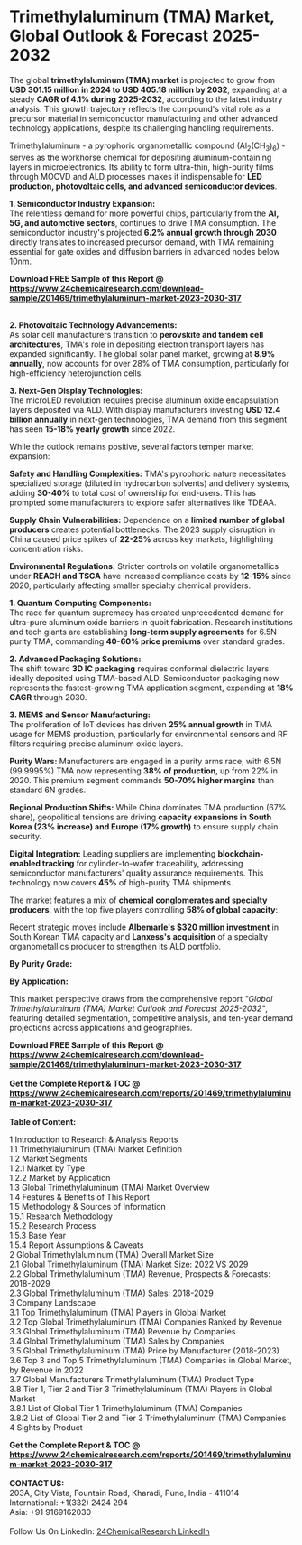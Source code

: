 <h1>Trimethylaluminum (TMA) Market, Global Outlook &amp; Forecast 2025-2032</h1><p>The global <strong>trimethylaluminum (TMA) market</strong> is projected to grow from <strong>USD 301.15 million in 2024 to USD 405.18 million by 2032</strong>, expanding at a steady <strong>CAGR of 4.1% during 2025-2032</strong>, according to the latest industry analysis. This growth trajectory reflects the compound's vital role as a precursor material in semiconductor manufacturing and other advanced technology applications, despite its challenging handling requirements.</p><p>Trimethylaluminum - a pyrophoric organometallic compound (Al<sub>2</sub>(CH<sub>3</sub>)<sub>6</sub>) - serves as the workhorse chemical for depositing aluminum-containing layers in microelectronics. Its ability to form ultra-thin, high-purity films through MOCVD and ALD processes makes it indispensable for <strong>LED production, photovoltaic cells, and advanced semiconductor devices</strong>.</p><p><strong>1. Semiconductor Industry Expansion:</strong><br>
The relentless demand for more powerful chips, particularly from the <strong>AI, 5G, and automotive sectors</strong>, continues to drive TMA consumption. The semiconductor industry's projected <strong>6.2% annual growth through 2030</strong> directly translates to increased precursor demand, with TMA remaining essential for gate oxides and diffusion barriers in advanced nodes below 10nm.</p><div><b>Download FREE Sample of this Report @ 
            <a href="https://www.24chemicalresearch.com/download-sample/201469/trimethylaluminum-market-2023-2030-317">
            https://www.24chemicalresearch.com/download-sample/201469/trimethylaluminum-market-2023-2030-317</a></b></div><br><p><strong>2. Photovoltaic Technology Advancements:</strong><br>
As solar cell manufacturers transition to <strong>perovskite and tandem cell architectures</strong>, TMA's role in depositing electron transport layers has expanded significantly. The global solar panel market, growing at <strong>8.9% annually</strong>, now accounts for over 28% of TMA consumption, particularly for high-efficiency heterojunction cells.</p><p><strong>3. Next-Gen Display Technologies:</strong><br>
The microLED revolution requires precise aluminum oxide encapsulation layers deposited via ALD. With display manufacturers investing <strong>USD 12.4 billion annually</strong> in next-gen technologies, TMA demand from this segment has seen <strong>15-18% yearly growth</strong> since 2022.</p><p>While the outlook remains positive, several factors temper market expansion:</p><p><strong>Safety and Handling Complexities:</strong> TMA's pyrophoric nature necessitates specialized storage (diluted in hydrocarbon solvents) and delivery systems, adding <strong>30-40%</strong> to total cost of ownership for end-users. This has prompted some manufacturers to explore safer alternatives like TDEAA.</p><p><strong>Supply Chain Vulnerabilities:</strong> Dependence on a <strong>limited number of global producers</strong> creates potential bottlenecks. The 2023 supply disruption in China caused price spikes of <strong>22-25%</strong> across key markets, highlighting concentration risks.</p><p><strong>Environmental Regulations:</strong> Stricter controls on volatile organometallics under <strong>REACH and TSCA</strong> have increased compliance costs by <strong>12-15%</strong> since 2020, particularly affecting smaller specialty chemical providers.</p><p><strong>1. Quantum Computing Components:</strong><br>
The race for quantum supremacy has created unprecedented demand for ultra-pure aluminum oxide barriers in qubit fabrication. Research institutions and tech giants are establishing <strong>long-term supply agreements</strong> for 6.5N purity TMA, commanding <strong>40-60% price premiums</strong> over standard grades.</p><p><strong>2. Advanced Packaging Solutions:</strong><br>
The shift toward <strong>3D IC packaging</strong> requires conformal dielectric layers ideally deposited using TMA-based ALD. Semiconductor packaging now represents the fastest-growing TMA application segment, expanding at <strong>18% CAGR</strong> through 2030.</p><p><strong>3. MEMS and Sensor Manufacturing:</strong><br>
The proliferation of IoT devices has driven <strong>25% annual growth</strong> in TMA usage for MEMS production, particularly for environmental sensors and RF filters requiring precise aluminum oxide layers.</p><p><strong>Purity Wars:</strong> Manufacturers are engaged in a purity arms race, with 6.5N (99.9995%) TMA now representing <strong>38% of production</strong>, up from 22% in 2020. This premium segment commands <strong>50-70% higher margins</strong> than standard 6N grades.</p><p><strong>Regional Production Shifts:</strong> While China dominates TMA production (67% share), geopolitical tensions are driving <strong>capacity expansions in South Korea (23% increase) and Europe (17% growth)</strong> to ensure supply chain security.</p><p><strong>Digital Integration:</strong> Leading suppliers are implementing <strong>blockchain-enabled tracking</strong> for cylinder-to-wafer traceability, addressing semiconductor manufacturers' quality assurance requirements. This technology now covers <strong>45%</strong> of high-purity TMA shipments.</p><p>The market features a mix of <strong>chemical conglomerates and specialty producers</strong>, with the top five players controlling <strong>58% of global capacity</strong>:</p><p>Recent strategic moves include <strong>Albemarle's $320 million investment</strong> in South Korean TMA capacity and <strong>Lanxess's acquisition</strong> of a specialty organometallics producer to strengthen its ALD portfolio.</p><p><strong>By Purity Grade:</strong></p><p><strong>By Application:</strong></p><p>This market perspective draws from the comprehensive report <em>"Global Trimethylaluminum (TMA) Market Outlook and Forecast 2025-2032"</em>, featuring detailed segmentation, competitive analysis, and ten-year demand projections across applications and geographies.</p><div><b>Download FREE Sample of this Report @ 
            <a href="https://www.24chemicalresearch.com/download-sample/201469/trimethylaluminum-market-2023-2030-317">
            https://www.24chemicalresearch.com/download-sample/201469/trimethylaluminum-market-2023-2030-317</a></b></div><br><div><b>Get the Complete Report & TOC @ 
            <a href="https://www.24chemicalresearch.com/reports/201469/trimethylaluminum-market-2023-2030-317">
            https://www.24chemicalresearch.com/reports/201469/trimethylaluminum-market-2023-2030-317</a></b></div><br>
            <b>Table of Content:</b><p>1 Introduction to Research & Analysis Reports<br />
    1.1 Trimethylaluminum (TMA) Market Definition<br />
    1.2 Market Segments<br />
        1.2.1 Market by Type<br />
        1.2.2 Market by Application<br />
    1.3 Global Trimethylaluminum (TMA) Market Overview<br />
    1.4 Features & Benefits of This Report<br />
    1.5 Methodology & Sources of Information<br />
        1.5.1 Research Methodology<br />
        1.5.2 Research Process<br />
        1.5.3 Base Year<br />
        1.5.4 Report Assumptions & Caveats<br />
2 Global Trimethylaluminum (TMA) Overall Market Size<br />
    2.1 Global Trimethylaluminum (TMA) Market Size: 2022 VS 2029<br />
    2.2 Global Trimethylaluminum (TMA) Revenue, Prospects & Forecasts: 2018-2029<br />
    2.3 Global Trimethylaluminum (TMA) Sales: 2018-2029<br />
3 Company Landscape<br />
    3.1 Top Trimethylaluminum (TMA) Players in Global Market<br />
    3.2 Top Global Trimethylaluminum (TMA) Companies Ranked by Revenue<br />
    3.3 Global Trimethylaluminum (TMA) Revenue by Companies<br />
    3.4 Global Trimethylaluminum (TMA) Sales by Companies<br />
    3.5 Global Trimethylaluminum (TMA) Price by Manufacturer (2018-2023)<br />
    3.6 Top 3 and Top 5 Trimethylaluminum (TMA) Companies in Global Market, by Revenue in 2022<br />
    3.7 Global Manufacturers Trimethylaluminum (TMA) Product Type<br />
    3.8 Tier 1, Tier 2 and Tier 3 Trimethylaluminum (TMA) Players in Global Market<br />
        3.8.1 List of Global Tier 1 Trimethylaluminum (TMA) Companies<br />
        3.8.2 List of Global Tier 2 and Tier 3 Trimethylaluminum (TMA) Companies<br />
4 Sights by Product</p><div><b>Get the Complete Report & TOC @ 
            <a href="https://www.24chemicalresearch.com/reports/201469/trimethylaluminum-market-2023-2030-317">
            https://www.24chemicalresearch.com/reports/201469/trimethylaluminum-market-2023-2030-317</a></b></div><br><b>CONTACT US:</b><br>
            203A, City Vista, Fountain Road, Kharadi, Pune, India - 411014<br>
            International: +1(332) 2424 294<br>
            Asia: +91 9169162030 <br><br>
            Follow Us On LinkedIn: <a href="https://www.linkedin.com/company/24chemicalresearch/">24ChemicalResearch LinkedIn</a>
